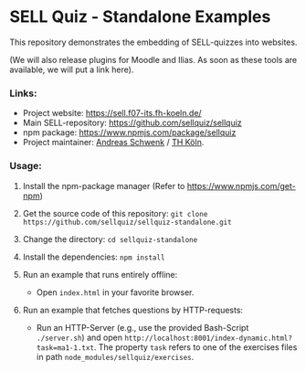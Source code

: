 # SELL Quiz - Standalone Examples

This repository demonstrates the embedding of SELL-quizzes into websites.

(We will also release plugins for Moodle and Ilias. As soon as these tools are available, we will put a link here).

### Links:

- Project website: https://sell.f07-its.fh-koeln.de/
- Main SELL-repository: https://github.com/sellquiz/sellquiz
- npm package: https://www.npmjs.com/package/sellquiz
- Project maintainer: [Andreas Schwenk](https://www.th-koeln.de/personen/andreas.schwenk/) / [TH Köln](https://www.th-koeln.de). 

### Usage:

1. Install the npm-package manager (Refer to https://www.npmjs.com/get-npm)

2. Get the source code of this repository:
`git clone https://github.com/sellquiz/sellquiz-standalone.git`

3. Change the directory:
`cd sellquiz-standalone`

4. Install the dependencies:
`npm install`

5. Run an example that runs entirely offline:
   - Open `index.html` in your favorite browser.

6. Run an example that fetches questions by HTTP-requests:
   - Run an HTTP-Server (e.g., use the provided Bash-Script `./server.sh`) and open `http://localhost:8001/index-dynamic.html?task=ma1-1.txt`. The property `task` refers to one of the exercises files in path `node_modules/sellquiz/exercises`.
